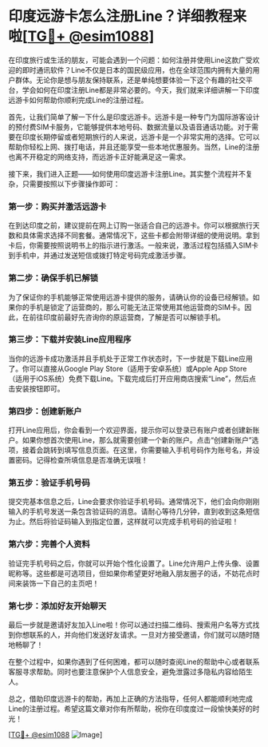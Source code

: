 # 印度远游卡怎么注册Line？详细教程来啦[[TG💪+ @esim1088](https://t.me/s/esim1088)]

在印度旅行或生活的朋友，可能会遇到一个问题：如何注册并使用Line这款广受欢迎的即时通讯软件？Line不仅是日本的国民级应用，也在全球范围内拥有大量的用户群体。无论你是想与朋友保持联系，还是单纯想要体验一下这个有趣的社交平台，学会如何在印度注册Line都是非常必要的。今天，我们就来详细讲解一下印度远游卡如何帮助你顺利完成Line的注册过程。

首先，让我们简单了解一下什么是印度远游卡。远游卡是一种专门为国际游客设计的预付费SIM卡服务，它能够提供本地号码、数据流量以及语音通话功能。对于需要在印度长期停留或者短期旅行的人来说，远游卡是一个非常实用的选择。它可以帮助你轻松上网、拨打电话，并且还能享受一些本地优惠服务。当然，Line的注册也离不开稳定的网络支持，而远游卡正好能满足这一需求。

接下来，我们进入正题——如何使用印度远游卡注册Line。其实整个流程并不复杂，只需要按照以下步骤操作即可：

### 第一步：购买并激活远游卡

在到达印度之前，建议提前在网上订购一张适合自己的远游卡。你可以根据旅行天数和具体需求选择不同套餐。通常情况下，这些卡都会附带详细的使用说明。拿到卡后，你需要按照说明书上的指示进行激活。一般来说，激活过程包括插入SIM卡到手机中，并通过发送短信或拨打特定号码完成激活步骤。

### 第二步：确保手机已解锁

为了保证你的手机能够正常使用远游卡提供的服务，请确认你的设备已经解锁。如果你的手机是锁定了运营商的，那么可能无法正常使用其他运营商的SIM卡。因此，在前往印度前最好先咨询你的原运营商，了解是否可以解锁手机。

### 第三步：下载并安装Line应用程序

当你的远游卡成功激活并且手机处于正常工作状态时，下一步就是下载Line应用了。你可以直接从Google Play Store（适用于安卓系统）或Apple App Store（适用于iOS系统）免费下载Line。下载完成后打开应用商店搜索“Line”，然后点击安装按钮即可。

### 第四步：创建新账户

打开Line应用后，你会看到一个欢迎界面，提示你可以登录已有账户或者创建新账户。如果你想首次使用Line，那么就需要创建一个新的账户。点击“创建新账户”选项，接着会跳转到填写信息页面。在这里，你需要输入手机号码作为账号名，并设置密码。记得检查所填信息是否准确无误哦！

### 第五步：验证手机号码

提交完基本信息之后，Line会要求你验证手机号码。通常情况下，他们会向你刚刚输入的手机号发送一条包含验证码的消息。请耐心等待几分钟，直到收到这条短信为止。然后将验证码输入到指定位置，这样就可以完成手机号码的验证啦！

### 第六步：完善个人资料

验证完手机号码之后，你就可以开始个性化设置了。Line允许用户上传头像、设置昵称等。这些都是可选项目，但如果你希望更好地融入朋友圈子的话，不妨花点时间来装饰一下自己的主页吧！

### 第七步：添加好友开始聊天

最后一步就是邀请好友加入Line啦！你可以通过扫描二维码、搜索用户名等方式找到你想联系的人，并向他们发送好友请求。一旦对方接受邀请，你们就可以随时随地畅聊了！

在整个过程中，如果你遇到了任何困难，都可以随时查阅Line的帮助中心或者联系客服寻求帮助。同时也要注意保护个人信息安全，避免泄露过多隐私内容给陌生人。

总之，借助印度远游卡的帮助，再加上正确的方法指导，任何人都能顺利地完成Line的注册过程。希望这篇文章对你有所帮助，祝你在印度度过一段愉快美好的时光！

[[TG💪+ @esim1088](https://t.me/s/esim1088) ![Image](https://i.postimg.cc/4NQfJmqS/Snipaste-2025-05-13-00-14-12.png)]